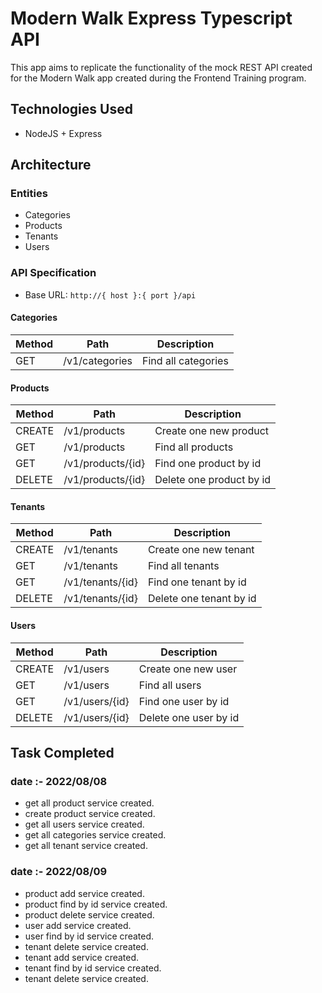 # Modern Walk Express Typescript API

This app aims to replicate the functionality of the mock REST API created for the Modern Walk app created during the Frontend Training program.

## Technologies Used

- NodeJS + Express

## Architecture

### Entities

- Categories
- Products
- Tenants
- Users

### API Specification

- Base URL: `http://{ host }:{ port }/api`

#### Categories

| Method | Path           | Description         |
| ------ | -------------- | ------------------- |
| GET    | /v1/categories | Find all categories |

#### Products

| Method | Path              | Description              |
| ------ | ----------------- | ------------------------ |
| CREATE | /v1/products      | Create one new product   |
| GET    | /v1/products      | Find all products        |
| GET    | /v1/products/{id} | Find one product by id   |
| DELETE | /v1/products/{id} | Delete one product by id |

#### Tenants

| Method | Path             | Description             |
| ------ | ---------------- | ----------------------- |
| CREATE | /v1/tenants      | Create one new tenant   |
| GET    | /v1/tenants      | Find all tenants        |
| GET    | /v1/tenants/{id} | Find one tenant by id   |
| DELETE | /v1/tenants/{id} | Delete one tenant by id |

#### Users

| Method | Path           | Description           |
| ------ | -------------- | --------------------- |
| CREATE | /v1/users      | Create one new user   |
| GET    | /v1/users      | Find all users        |
| GET    | /v1/users/{id} | Find one user by id   |
| DELETE | /v1/users/{id} | Delete one user by id |

## Task Completed

### date :- 2022/08/08

- get all product service created.
- create product service created.
- get all users service created.
- get all categories service created.
- get all tenant service created.

### date :- 2022/08/09

- product add service created.
- product find by id service created.
- product delete service created.
- user add service created.
- user find by id service created.
- tenant delete service created.
- tenant add service created.
- tenant find by id service created.
- tenant delete service created.

